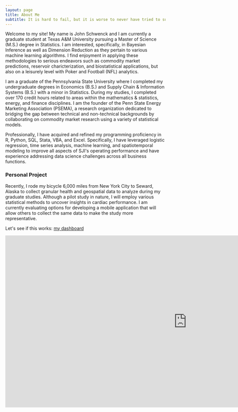 ```yaml
---
layout: page
title: About Me
subtitle: It is hard to fail, but it is worse to never have tried to succeed. - Theodore Roosevelt
---
```


Welcome to my site! My name is John Schwenck and I am currently a graduate student at Texas A&M University pursuing a Master of Science (M.S.) degree in Statistics. I am interested, specifically, in Bayesian Inference as well as Dimension Reduction as they pertain to various machine learning algorithms. I find enjoyment in applying these methodologies to serious endeavors such as commodity market predictions, reservoir charicterization, and biostatistical applications, but also on a leisurely level with Poker and Football (NFL) analytics.

I am a graduate of the Pennsylvania State University where I completed my undergraduate degrees in Economics (B.S.) and Supply Chain & Information Systems (B.S.) with a minor in Statistics. During my studies, I completed over 170 credit hours related to areas within the mathematics & statistics, energy, and finance disciplines. I am the founder of the Penn State Energy Marketing Association (PSEMA), a research organization dedicated to bridging the gap between technical and non-technical backgrounds by collaborating on commodity market research using a variety of statistical models.

Professionally, I have acquired and refined my programming proficiency in R, Python, SQL, Stata, VBA, and Excel. Specifically, I have leveraged logistic regression, time series analysis, machine learning, and spatiotemporal modeling to improve all aspects of SJI's operating performance and have experience addressing data science challenges across all business functions.

### Personal Project
Recently, I rode my bicycle 6,000 miles from New York City to Seward, Alaska to collect granular health and geospatial data to analyze during my graduate studies. Although a pilot study in nature, I will employ various statistical methods to uncover insights in cardiac performance. I am currently evaluating options for developing a mobile application that will allow others to collect the same data to make the study more representative. 

Let's see if this works: [my dashboard](https://app.powerbi.com/reportEmbed?reportId=bf210cab-cfd1-415a-bfbe-c582c3357bc1&autoAuth=true&ctid=68f381e3-46da-47b9-ba57-6f322b8f0da1&config=eyJjbHVzdGVyVXJsIjoiaHR0cHM6Ly93YWJpLXVzLW5vcnRoLWNlbnRyYWwtcmVkaXJlY3QuYW5hbHlzaXMud2luZG93cy5uZXQvIn0%3D) 

<iframe width="1140" height="541.25" src="https://app.powerbi.com/reportEmbed?reportId=bf210cab-cfd1-415a-bfbe-c582c3357bc1&autoAuth=true&ctid=68f381e3-46da-47b9-ba57-6f322b8f0da1&config=eyJjbHVzdGVyVXJsIjoiaHR0cHM6Ly93YWJpLXVzLW5vcnRoLWNlbnRyYWwtcmVkaXJlY3QuYW5hbHlzaXMud2luZG93cy5uZXQvIn0%3D" frameborder="0" allowFullScreen="true"></iframe>
